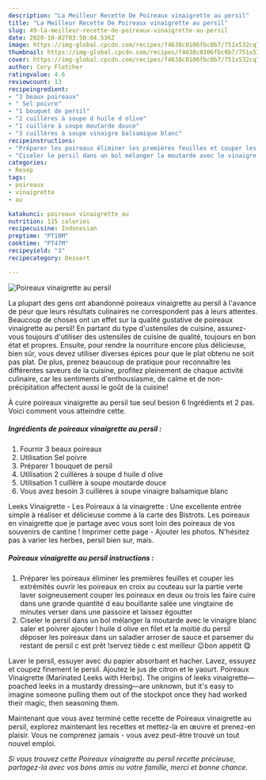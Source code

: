 ```yaml
---
description: "La Meilleur Recette De Poireaux vinaigrette au persil"
title: "La Meilleur Recette De Poireaux vinaigrette au persil"
slug: 49-la-meilleur-recette-de-poireaux-vinaigrette-au-persil
date: 2020-10-02T03:50:04.536Z
image: https://img-global.cpcdn.com/recipes/f4638c8106fbc0b7/751x532cq70/poireaux-vinaigrette-au-persil-photo-principale-de-la-recette.jpg
thumbnail: https://img-global.cpcdn.com/recipes/f4638c8106fbc0b7/751x532cq70/poireaux-vinaigrette-au-persil-photo-principale-de-la-recette.jpg
cover: https://img-global.cpcdn.com/recipes/f4638c8106fbc0b7/751x532cq70/poireaux-vinaigrette-au-persil-photo-principale-de-la-recette.jpg
author: Cory Fletcher
ratingvalue: 4.6
reviewcount: 13
recipeingredient:
- "3 beaux poireaux"
- " Sel poivre"
- "1 bouquet de persil"
- "2 cuillères à soupe d huile d olive"
- "1 cuillère à soupe moutarde douce"
- "3 cuillères à soupe vinaigre balsamique blanc"
recipeinstructions:
- "Préparer les poireaux éliminer les premières feuilles et couper les extrémités ouvrir les poireaux en croix au couteau sur la partie verte laver soigneusement couper les poireaux en deux ou trois les faire cuire dans une grande quantité d eau bouillante salée une vingtaine de minutes verser dans une passoire et laissez égoutter"
- "Ciseler le persil dans un bol mélanger la moutarde avec le vinaigre blanc saler et poivrer ajouter l huile d olive en filet et la moitié du persil déposer les poireaux dans un saladier arroser de sauce et parsemer du restant de persil c est prêt !servez tiède c est meilleur 😉bon appétit 😋"
categories:
- Resep
tags:
- poireaux
- vinaigrette
- au

katakunci: poireaux vinaigrette au 
nutrition: 115 calories
recipecuisine: Indonesian
preptime: "PT18M"
cooktime: "PT47M"
recipeyield: "3"
recipecategory: Dessert

---
```



![Poireaux vinaigrette au persil](https://img-global.cpcdn.com/recipes/f4638c8106fbc0b7/751x532cq70/poireaux-vinaigrette-au-persil-photo-principale-de-la-recette.jpg)

La plupart des gens ont abandonné poireaux vinaigrette au persil à l'avance de peur que leurs résultats culinaires ne correspondent pas à leurs attentes. Beaucoup de choses ont un effet sur la qualité gustative de poireaux vinaigrette au persil! En partant du type d'ustensiles de cuisine, assurez-vous toujours d'utiliser des ustensiles de cuisine de qualité, toujours en bon état et propres. Ensuite, pour rendre la nourriture encore plus délicieuse, bien sûr, vous devez utiliser diverses épices pour que le plat obtenu ne soit pas plat. De plus, prenez beaucoup de pratique pour reconnaître les différentes saveurs de la cuisine, profitez pleinement de chaque activité culinaire, car les sentiments d'enthousiasme, de calme et de non-précipitation affectent aussi le goût de la cuisine!

<!--inarticleads1-->

À cuire poireaux vinaigrette au persil tue seul besion 6 Ingrédients et 2 pas. Voici comment vous atteindre cette.

##### Ingrédients de poireaux vinaigrette au persil :

1. Fournir 3 beaux poireaux
1. Utilisation  Sel poivre
1. Préparer 1 bouquet de persil
1. Utilisation 2 cuillères à soupe d huile d olive
1. Utilisation 1 cuillère à soupe moutarde douce
1. Vous avez besoin 3 cuillères à soupe vinaigre balsamique blanc


Leeks Vinaigrette - Les Poireaux à la vinaigrette : Une excellente entrée simple à réaliser et délicieuse comme à la carte des Bistrots. Les poireaux en vinaigrette que je partage avec vous sont loin des poireaux de vos souvenirs de cantine ! Imprimer cette page - Ajouter les photos. N&#39;hésitez pas à varier les herbes, persil bien sur, mais. 

<!--inarticleads2-->

##### Poireaux vinaigrette au persil instructions :

1. Préparer les poireaux éliminer les premières feuilles et couper les extrémités ouvrir les poireaux en croix au couteau sur la partie verte laver soigneusement couper les poireaux en deux ou trois les faire cuire dans une grande quantité d eau bouillante salée une vingtaine de minutes verser dans une passoire et laissez égoutter
1. Ciseler le persil dans un bol mélanger la moutarde avec le vinaigre blanc saler et poivrer ajouter l huile d olive en filet et la moitié du persil déposer les poireaux dans un saladier arroser de sauce et parsemer du restant de persil c est prêt !servez tiède c est meilleur 😉bon appétit 😋


Laver le persil, essuyer avec du papier absorbant et hacher. Lavez, essuyez et coupez finement le persil. Ajoutez le jus de citron et le yaourt. Poireaux Vinaigrette (Marinated Leeks with Herbs). The origins of leeks vinaigrette—poached leeks in a mustardy dressing—are unknown, but it&#39;s easy to imagine someone pulling them out of the stockpot once they had worked their magic, then seasoning them. 

<!--inarticleads1-->

<p>
Maintenant que vous avez terminé cette recette de Poireaux vinaigrette au persil, explorez maintenant les recettes et mettez-la en œuvre et prenez-en plaisir. Vous ne comprenez jamais - vous avez peut-être trouvé un tout nouvel emploi.
</p>

<p>
<i>Si vous trouvez cette Poireaux vinaigrette au persil recette précieuse, partagez-la avec vos bons amis ou votre famille, merci et bonne chance.</i>
</p>
